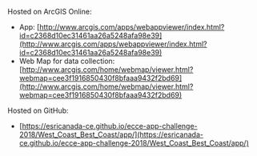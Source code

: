 Hosted on ArcGIS Online:

- App: [http://www.arcgis.com/apps/webappviewer/index.html?id=c2368d10ec31461aa26a5248afa98e39](http://www.arcgis.com/apps/webappviewer/index.html?id=c2368d10ec31461aa26a5248afa98e39)
- Web Map for data collection: [http://www.arcgis.com/home/webmap/viewer.html?webmap=cee3f1916850430f8bfaaa9432f2bd69](http://www.arcgis.com/home/webmap/viewer.html?webmap=cee3f1916850430f8bfaaa9432f2bd69)

Hosted on GitHub:

- [https://esricanada-ce.github.io/ecce-app-challenge-2018/West_Coast_Best_Coast/app/](https://esricanada-ce.github.io/ecce-app-challenge-2018/West_Coast_Best_Coast/app/)